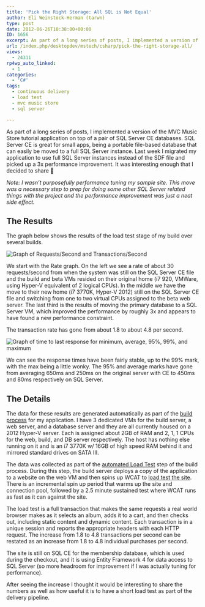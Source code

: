 ```yaml
---
title: 'Pick the Right Storage: All SQL is Not Equal'
author: Eli Weinstock-Herman (tarwn)
type: post
date: 2012-06-26T10:38:00+00:00
ID: 1656
excerpt: As part of a long series of posts, I implemented a version of the MVC Music Store tutorial application on top of a pair of SQL Server CE databases. SQL Server CE is great for small apps, being a portable file-based database that can easily be moved to a full SQL Server instance. Last week I migrated my application to use full SQL Server instances instead of the SDF file and picked up a 3x performance improvement. It was interesting enough that I decided to share :)
url: /index.php/desktopdev/mstech/csharp/pick-the-right-storage-all/
views:
  - 24311
rp4wp_auto_linked:
  - 1
categories:
  - 'C#'
tags:
  - continuous delivery
  - load test
  - mvc music store
  - sql server

---
```

As part of a long series of posts, I implemented a version of the MVC Music Store tutorial application on top of a pair of SQL Server CE databases. SQL Server CE is great for small apps, being a portable file-based database that can easily be moved to a full SQL Server instance. Last week I migrated my application to use full SQL Server instances instead of the SDF file and picked up a 3x performance improvement. It was interesting enough that I decided to share 🙂

_Note: I wasn&#8217;t purposefully performance tuning my sample site. This move was a necessary step to prep for doing some other SQL Server related things with the project and the performance improvement was just a neat side effect._

## The Results

The graph below shows the results of the load test stage of my build over several builds. 

![Graph of Requests/Second and Transactions/Second][1]

We start with the Rate graph. On the left we see a rate of about 30 requests/second from when the system was still on the SQL Server CE file and the build and beta VMs resided on their original home (i7 920, VMWare, using Hyper-V equivalent of 2 logical CPUs). In the middle we have the move to their new home (i7 3770K, Hyper-V 2012) still on the SQL Server CE file and switching from one to two virtual CPUs assigned to the beta web server. The last third is the results of moving the primary database to a SQL Server VM, which improved the performance by roughly 3x and appears to have found a new performance constraint.

The transaction rate has gone from about 1.8 to about 4.8 per second.

![Graph of time to last response for minimum, average, 95%, 99%, and maximum][2]

We can see the response times have been fairly stable, up to the 99% mark, with the max being a little wonky. The 95% and average marks have gone from averaging 650ms and 250ms on the original server with CE to 450ms and 80ms respectively on SQL Server.

## The Details

The data for these results are generated automatically as part of the [build process][3] for my application. I have 3 dedicated VMs for the build server, a web server, and a database server and they are all currently housed on a 2012 Hyper-V server. Each is assigned about 2GB of RAM and 2, 1, 1 CPUs for the web, build, and DB server respectively. The host has nothing else running on it and is an i7 3770K w/ 16GB of high speed RAM behind it and mirrored standard drives on SATA III.

The data was collected as part of the [automated Load Test][4] step of the build process. During this step, the build server deploys a copy of the application to a website on the web VM and then spins up WCAT to [load test the site][5]. There is an incremental spin up period that warms up the site and connection pool, followed by a 2.5 minute sustained test where WCAT runs as fast as it can against the site. 

The load test is a full transaction that makes the same requests a real world browser makes as it selects an album, adds it to a cart, and then checks out, including static content and dynamic content. Each transaction is in a unique session and reports the appropriate headers with each HTTP request. The increase from 1.8 to 4.8 transactions per second can be restated as an increase from 1.8 to 4.8 individual purchases per second.

The site is still on SQL CE for the membership database, which is used during the checkout, and it is using Entity Framework 4 for data access to SQL Server (so more headroom for improvement if I was actually tuning for performance).

After seeing the increase I thought it would be interesting to share the numbers as well as how useful it is to have a short load test as part of the delivery pipeline.

 [1]: http://tiernok.com/LTDBlog/ContinuousDelivery/SqlServerLoadTestRates.png
 [2]: http://tiernok.com/LTDBlog/ContinuousDelivery/SqlServerLoadTestResponses.png
 [3]: http://wiki.ltd.local/index.php/Eli%27s_Continuous_Delivery_Project "See more information in the Continuous Delivery wiki entry"
 [4]: /index.php/EnterpriseDev/application-lifecycle-management/continuous-delivery-adding-the-load "Implementing the Automated Load test blog post"
 [5]: /index.php/EnterpriseDev/application-lifecycle-management/implementing-wcat-for-load-testing "Implementing WCAT to test a website"